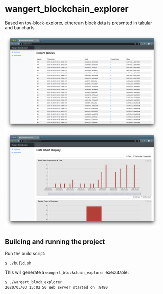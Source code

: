# wangert_blockchain_explorer
Based on toy-block-explorer, ethereum block data is presented in tabular and bar charts.


![tabular](https://github.com/Wangert/wangert_blockchain_explorer/blob/master/wangert_blockchain_explorer/tabular.png)
![barChart](https://github.com/Wangert/wangert_blockchain_explorer/blob/master/wangert_blockchain_explorer/barChart.png)

## Building and running the project

Run the build script:

```sh
$ ./build.sh
```

This will generate a `wangert_blockchain_explorer` executable:

```sh
$ ./wangert_block_explorer
2020/03/03 15:02:50 Web server started on :8080
```
